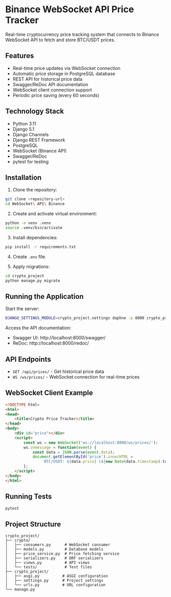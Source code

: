 # Binance WebSocket API Price Tracker

Real-time cryptocurrency price tracking system that connects to Binance WebSocket API to fetch and store BTC/USDT prices.

## Features

- Real-time price updates via WebSocket connection
- Automatic price storage in PostgreSQL database
- REST API for historical price data
- Swagger/ReDoc API documentation
- WebSocket client connection support
- Periodic price saving (every 60 seconds)

## Technology Stack

- Python 3.11
- Django 5.1
- Django Channels
- Django REST Framework
- PostgreSQL
- WebSocket (Binance API)
- Swagger/ReDoc
- pytest for testing

## Installation

1. Clone the repository:
```bash
git clone <repository-url>
cd WebSocket\ API\ Binance
```

2. Create and activate virtual environment:

```bash
python -m venv .venv
source .venv/bin/activate
```

3. Install dependencies:

```bash
pip install -r requirements.txt
```

4. Create `.env` file.

5. Apply migrations:

```bash
cd crypto_project
python manage.py migrate
```

## Running the Application

Start the server:

```bash
DJANGO_SETTINGS_MODULE=crypto_project.settings daphne -p 8000 crypto_project.asgi:application
```

Access the API documentation:
- Swagger UI: http://localhost:8000/swagger/
- ReDoc: http://localhost:8000/redoc/

## API Endpoints

- `GET /api/prices/` - Get historical price data
- `WS /ws/prices/` - WebSocket connection for real-time prices

## WebSocket Client Example

```html
<!DOCTYPE html>
<html>
<head>
    <title>Crypto Price Tracker</title>
</head>
<body>
    <div id="price"></div>
    <script>
        const ws = new WebSocket('ws://localhost:8000/ws/prices/');
        ws.onmessage = function(event) {
            const data = JSON.parse(event.data);
            document.getElementById('price').innerHTML = 
                `BTC/USDT: ${data.price} (${new Date(data.timestamp).toLocaleString()})`;
        };
    </script>
</body>
</html>
```

## Running Tests

```bash
pytest
```

## Project Structure

```
crypto_project/
├── crypto/
│   ├── consumers.py      # WebSocket consumer
│   ├── models.py         # Database models
│   ├── price_service.py  # Price fetching service
│   ├── serializers.py    # DRF serializers
│   ├── views.py          # API views
│   └── tests/            # Test files
├── crypto_project/
│   ├── asgi.py          # ASGI configuration
│   ├── settings.py      # Project settings
│   └── urls.py          # URL configuration
└── manage.py
```
